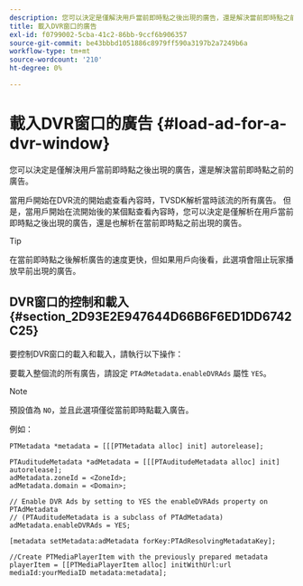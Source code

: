 ```yaml
---
description: 您可以決定是僅解決用戶當前即時點之後出現的廣告，還是解決當前即時點之前的廣告。
title: 載入DVR窗口的廣告
exl-id: f0799002-5cba-41c2-86bb-9ccf6b906357
source-git-commit: be43bbbd1051886c8979ff590a3197b2a7249b6a
workflow-type: tm+mt
source-wordcount: '210'
ht-degree: 0%

---
```


# 載入DVR窗口的廣告 {#load-ad-for-a-dvr-window}

您可以決定是僅解決用戶當前即時點之後出現的廣告，還是解決當前即時點之前的廣告。

當用戶開始在DVR流的開始處查看內容時，TVSDK解析當時該流的所有廣告。 但是，當用戶開始在流開始後的某個點查看內容時，您可以決定是僅解析在用戶當前即時點之後出現的廣告，還是也解析在當前即時點之前出現的廣告。

>[!TIP]
>
>在當前即時點之後解析廣告的速度更快，但如果用戶向後看，此選項會阻止玩家播放早前出現的廣告。

## DVR窗口的控制和載入 {#section_2D93E2E947644D66B6F6ED1DD6742C25}

要控制DVR窗口的載入和載入，請執行以下操作：

要載入整個流的所有廣告，請設定 `PTAdMetadata.enableDVRAds` 屬性 `YES`。

>[!NOTE]
>
>預設值為 `NO`，並且此選項僅從當前即時點載入廣告。

例如：

```
PTMetadata *metadata = [[[PTMetadata alloc] init] autorelease]; 
 
PTAuditudeMetadata *adMetadata = [[[PTAuditudeMetadata alloc] init] autorelease];  
adMetadata.zoneId = <ZoneId>; 
adMetadata.domain = <Domain>; 
 
// Enable DVR Ads by setting to YES the enableDVRAds property on PTAdMetadata  
// (PTAuditudeMetadata is a subclass of PTAdMetadata)  
adMetadata.enableDVRAds = YES; 
 
[metadata setMetadata:adMetadata forKey:PTAdResolvingMetadataKey]; 
 
//Create PTMediaPlayerItem with the previously prepared metadata    
playerItem = [[PTMediaPlayerItem alloc] initWithUrl:url mediaId:yourMediaID metadata:metadata]; 
```

